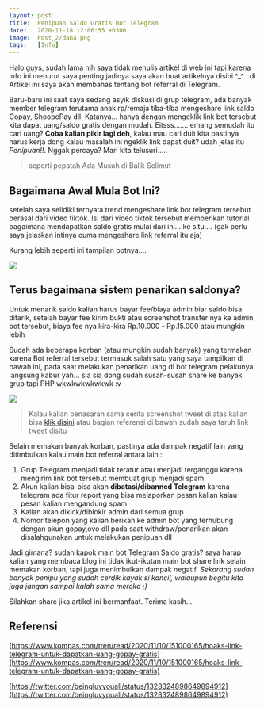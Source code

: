 ```yaml
---
layout: post
title:  Penipuan Saldo Gratis Bot Telegram
date:   2020-11-18 12:06:55 +0300
image:  Post_2/dana.png
tags:   [Info]
---
```


Halo guys, sudah lama nih saya tidak menulis artikel di web ini tapi karena info ini menurut saya penting jadinya saya akan buat artikelnya disini ^_^ . di Artikel ini saya akan membahas tentang bot referral di Telegram.

Baru-baru ini saat saya sedang asyik diskusi di grup telegram, ada banyak member telegram terutama anak rp/remaja tiba-tiba mengeshare link saldo Gopay, ShoopePay dll. Katanya... hanya dengan mengeklik link bot tersebut kita dapat uang/saldo gratis dengan mudah. Eitsss....... emang semudah itu cari uang? __Coba kalian pikir lagi deh__, kalau mau cari duit kita pastinya harus kerja dong kalau masalah ini ngeklik link dapat duit? udah jelas itu *Penipuan!!*. Nggak percaya? Mari kita telusuri.....

> seperti pepatah Ada Musuh di Balik Selimut


## Bagaimana Awal Mula Bot Ini?

setelah saya selidiki ternyata trend mengeshare link bot telegram tersebut berasal dari video tiktok. Isi dari video tiktok tersebut memberikan tutorial bagaimana mendapatkan saldo gratis mulai dari ini... ke situ.... (gak perlu saya jelaskan intinya cuma mengeshare link referral itu aja) 

Kurang lebih seperti ini tampilan botnya....

![]({{site.baseurl}}/img/Post_2/screenshot_36.png)

## Terus bagaimana sistem penarikan saldonya?

Untuk menarik saldo kalian harus bayar fee/biaya admin biar saldo bisa ditarik, setelah bayar fee kirim bukti atau screenshot transfer nya ke admin bot tersebut, biaya fee nya kira-kira Rp.10.000 - Rp.15.000 atau mungkin lebih

Sudah ada beberapa korban (atau mungkin sudah banyak) yang termakan karena Bot referral tersebut termasuk salah satu yang saya tampilkan di bawah ini, pada saat melakukan penarikan uang di bot telegram pelakunya langsung kabur yah... sia sia dong sudah susah-susah share ke banyak grup tapi PHP wkwkwkwkwkwk :v

![]({{site.baseurl}}/img/Post_2/screenshot_33.png)


> Kalau kalian penasaran sama cerita screenshot tweet di atas kalian bisa [klik disini](https://twitter.com/beingluvyouall/status/1328324898649894912) atau bagian referensi di bawah sudah saya taruh link tweet disitu

Selain memakan banyak korban, pastinya ada dampak negatif lain yang ditimbulkan kalau main bot referral antara lain :
1. Grup Telegram menjadi tidak teratur atau menjadi terganggu karena mengirim link bot tersebut membuat grup menjadi spam
2. Akun kalian bisa-bisa akan **dibatasi/dibanned Telegram** karena telegram ada fitur report yang bisa melaporkan pesan kalian kalau pesan kalian mengandung spam
3. Kalian akan dikick/diblokir admin dari semua grup
4. Nomor telepon yang kalian berikan ke admin bot yang terhubung dengan akun gopay,ovo dll pada saat withdraw/penarikan akan disalahgunakan untuk melakukan penipuan dll

Jadi gimana? sudah kapok main bot Telegram Saldo gratis? saya harap kalian yang membaca blog ini tidak ikut-ikutan main bot share link selain memakan korban, tapi juga menimbulkan dampak negatif. _Sekarang sudah banyak penipu yang sudah cerdik kayak si kancil, walaupun begitu kita juga jangan sampai kalah sama mereka ;)_

Silahkan share jika artikel ini bermanfaat. Terima kasih...


## Referensi
[https://www.kompas.com/tren/read/2020/11/10/151000165/hoaks-link-telegram-untuk-dapatkan-uang-gopay-gratis](https://www.kompas.com/tren/read/2020/11/10/151000165/hoaks-link-telegram-untuk-dapatkan-uang-gopay-gratis)

[https://twitter.com/beingluvyouall/status/1328324898649894912](https://twitter.com/beingluvyouall/status/1328324898649894912)

